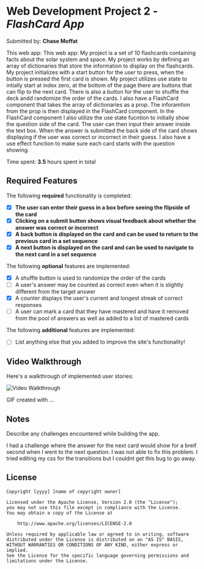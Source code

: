 # Web Development Project 2 - *FlashCard App*

Submitted by: **Chase Moffat**

This web app: This web app: My project is a set of 10 flashcards containing facts about the solar system and space. My project works by defining an array of dictionaries that store the information to display on the flashcards. My project initializes with a start button for the user to press, when the button is pressed the first card is shown. My project utilizes use state to intially start at index zero, at the bottom of the page there are buttons that can flip to the next card. There is also a button for the user to shuffle the deck andd randomize the order of the cards. I also have a FlashCard component that takes the array of dictionaries as a prop. The inforamtion from the prop is then displayed in the FlashCard component. In the FlashCard component I also utilize the use state fucntion to initially show the question side of the card. The user can then input their answer inside the text box. When the answer is submitted the back side of the card shows displaying if the user was correct or incorrect in their guess. I also have a use effect function to make sure each card starts with the question showing.

Time spent: **3.5** hours spent in total

## Required Features

The following **required** functionality is completed:

- [x] **The user can enter their guess in a box before seeing the flipside of the card**
- [x] **Clicking on a submit button shows visual feedback about whether the answer was correct or incorrect**
- [x] **A back button is displayed on the card and can be used to return to the previous card in a set sequence**
- [x] **A next button is displayed on the card and can be used to navigate to the next card in a set sequence**

The following **optional** features are implemented:

- [x] A shuffle button is used to randomize the order of the cards
- [ ] A user's answer may be counted as correct even when it is slightly different from the target answer
- [x] A counter displays the user's current and longest streak of correct responses
- [ ] A user can mark a card that they have mastered and have it removed from the pool of answers as well as added to a list of mastered cards

The following **additional** features are implemented:

* [ ] List anything else that you added to improve the site's functionality!

## Video Walkthrough

Here's a walkthrough of implemented user stories:

![Video Walkthrough](https://github.com/COP4808-Spring2024-Full-Stack-Webdev/hw3-Chasem11/blob/main/src/assets/Project3.gif?raw=true)

<!-- Replace this with whatever GIF tool you used! -->
GIF created with ...  
<!-- Recommended tools:
[Kap](https://getkap.co/) for macOS
[ScreenToGif](https://www.screentogif.com/) for Windows
[peek](https://github.com/phw/peek) for Linux. -->

## Notes

Describe any challenges encountered while building the app.

I had a challenge where the answer for the next card would show for a breif second when I went to the next question. I was not able to fix this problem. I tried editing  my css for the transitions but I couldnt get this bug to go away. 

## License

    Copyright [yyyy] [name of copyright owner]

    Licensed under the Apache License, Version 2.0 (the "License");
    you may not use this file except in compliance with the License.
    You may obtain a copy of the License at

        http://www.apache.org/licenses/LICENSE-2.0

    Unless required by applicable law or agreed to in writing, software
    distributed under the License is distributed on an "AS IS" BASIS,
    WITHOUT WARRANTIES OR CONDITIONS OF ANY KIND, either express or implied.
    See the License for the specific language governing permissions and
    limitations under the License.
